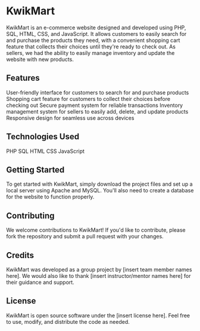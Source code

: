 # KwikMart
KwikMart is an e-commerce website designed and developed using PHP, SQL, HTML, CSS, and JavaScript. It allows customers to easily search for and purchase the products they need, with a convenient shopping cart feature that collects their choices until they're ready to check out. As sellers, we had the ability to easily manage inventory and update the website with new products.

## Features
User-friendly interface for customers to search for and purchase products
Shopping cart feature for customers to collect their choices before checking out
Secure payment system for reliable transactions
Inventory management system for sellers to easily add, delete, and update products
Responsive design for seamless use across devices

## Technologies Used
PHP
SQL
HTML
CSS
JavaScript

## Getting Started
To get started with KwikMart, simply download the project files and set up a local server using Apache and MySQL. You'll also need to create a database for the website to function properly.

## Contributing
We welcome contributions to KwikMart! If you'd like to contribute, please fork the repository and submit a pull request with your changes.

## Credits
KwikMart was developed as a group project by [insert team member names here]. We would also like to thank [insert instructor/mentor names here] for their guidance and support.

## License
KwikMart is open source software under the [insert license here]. Feel free to use, modify, and distribute the code as needed.
